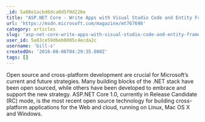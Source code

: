 ```yaml
---
_id: 5a88e1acbd6dca0d5f0d226e
title: "ASP.NET Core - Write Apps with Visual Studio Code and Entity Framework"
url: 'https://msdn.microsoft.com/magazine/mt767698'
category: articles
slug: 'asp-net-core-write-apps-with-visual-studio-code-and-entity-framework'
user_id: 5a83ce59d6eb0005c4ecda2c
username: 'bill-s'
createdOn: '2016-08-06T04:29:35.000Z'
tags: []
---
```


Open source and cross-platform development are crucial for Microsoft’s current and future strategies. Many building blocks of the .NET stack have been open sourced, while others have been developed to embrace and support the new strategy. ASP.NET Core 1.0, currently in Release Candidate (RC) mode, is the most recent open source technology for building cross-platform applications for the Web and cloud, running on Linux, Mac OS X and Windows.
